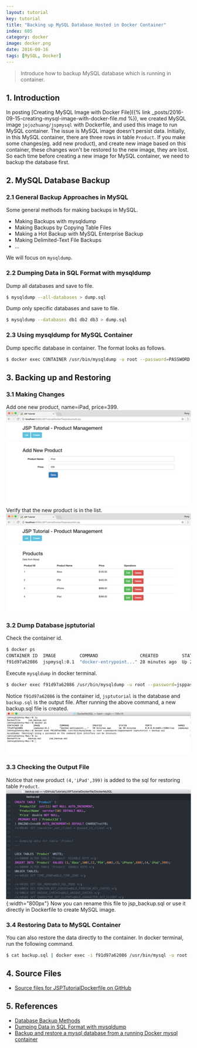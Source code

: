 ```yaml
---
layout: tutorial
key: tutorial
title: "Backing up MySQL Database Hosted in Docker Container"
index: 605
category: docker
image: docker.png
date: 2016-09-16
tags: [MySQL, Docker]
---
```


> Introduce how to backup MySQL database which is running in container.

## 1. Introduction
In posting [Creating MySQL Image with Docker File]({% link _posts/2016-09-15-creating-mysql-image-with-docker-file.md %}), we created MySQL image `jojozhuang/jspmysql` with Dockerfile, and used this image to run MySQL container. The issue is MySQL image doesn't persist data. Initially, in this MySQL container, there are three rows in table `Product`. If you make some changes(eg. add new product), and create new image based on this container, these changes won't be restored to the new image, they are lost. So each time before creating a new image for MySQL container, we need to backup the database first.

## 2. MySQL Database Backup
### 2.1 General Backup Approaches in MySQL
Some general methods for making backups in MySQL.
* Making Backups with mysqldump
* Making Backups by Copying Table Files
* Making a Hot Backup with MySQL Enterprise Backup
* Making Delimited-Text File Backups
* ...

We will focus on `mysqldump`.  
### 2.2 Dumping Data in SQL Format with mysqldump
Dump all databases and save to file.
```sh
$ mysqldump --all-databases > dump.sql
```
Dump only specific databases and save to file.
```sh
$ mysqldump --databases db1 db2 db3 > dump.sql
```
### 2.3 Using mysqldump for MySQL Container
Dump specific database in container. The format looks as follows.
```sh
$ docker exec CONTAINER /usr/bin/mysqldump -u root --password=PASSWORD DATABASE > backup.sql
```

## 3. Backing up and Restoring
### 3.1 Making Changes
Add one new product, name=iPad, price=399.
![image](/public/posts/2016-09-16/addproduct.png)
Verify that the new product is in the list.
![image](/public/posts/2016-09-16/productlist.png)
### 3.2 Dump Database jsptutorial
Check the container id.
```sh
$ docker ps
CONTAINER ID  IMAGE         COMMAND                CREATED         STATUS         PORTS                   NAMES
f91d97a62086  jspmysql:0.1  "docker-entrypoint..." 28 minutes ago  Up 28 minutes  0.0.0.0:6603->3306/tcp  jspmysql
```
Execute `mysqldump` in docker terminal.
```sh
$ docker exec f91d97a62086 /usr/bin/mysqldump -u root --password=jsppassword jsptutorial > backup.sql
```
Notice `f91d97a62086` is the container id, `jsptutorial` is the database and `backup.sql` is the output file. After running the above command, a new backup.sql file is created.
![image](/public/posts/2016-09-16/mysqldump.png)
### 3.3 Checking the Output File
Notice that new product `(4,'iPad',399)` is added to the sql for restoring table `Product`.
![image](/public/posts/2016-09-16/newsql.png){:width="800px"}
Now you can rename this file to jsp_backup.sql or use it directly in Dockerfile to create MySQL image.
### 3.4 Restoring Data to MySQL Container
You can also restore the data directly to the container. In docker terminal, run the following command.
```sh
$ cat backup.sql | docker exec -i f91d97a62086 /usr/bin/mysql -u root --password=jsppassword jsptutorial
```

## 4. Source Files
* [Source files for JSPTutorialDockerfile on GitHub](https://github.com/jojozhuang/Tutorials/tree/master/JSPTutorialDockerfile)

## 5. References
* [Database Backup Methods](https://dev.mysql.com/doc/refman/5.7/en/backup-methods.html)
* [Dumping Data in SQL Format with mysqldump](https://dev.mysql.com/doc/mysql-backup-excerpt/5.7/en/mysqldump-sql-format.html)
* [ Backup and restore a mysql database from a running Docker mysql container](https://gist.github.com/spalladino/6d981f7b33f6e0afe6bb)
